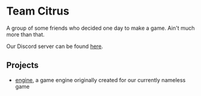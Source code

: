 # Team Citrus

A group of some friends who decided one day to make a game.
Ain't much more than that.

Our Discord server can be found [here](discord.gg/fbNDPHUBCj).

## Projects

- [engine](https://github.com/team-citrus/engine), a game engine originally created for our currently nameless game
